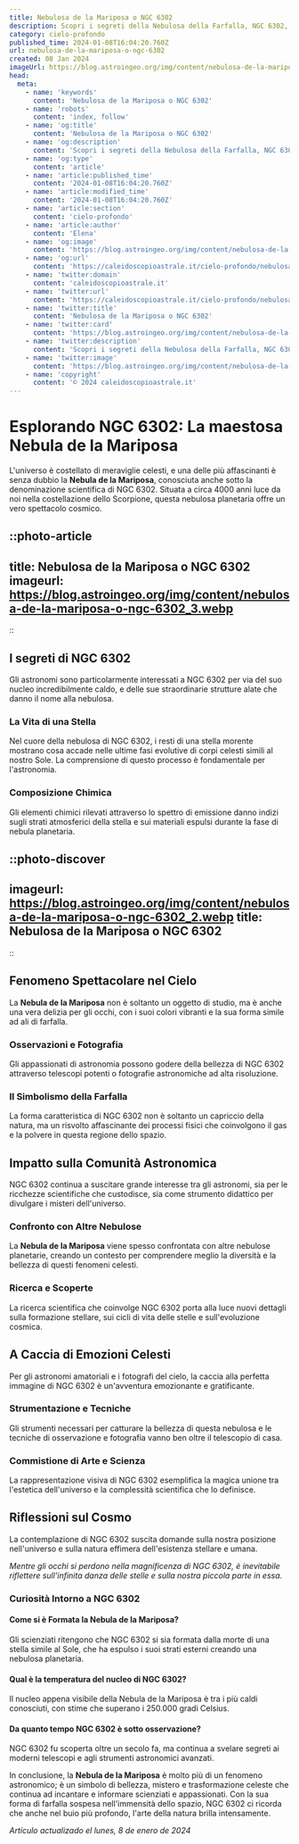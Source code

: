 ```yaml
---
title: Nebulosa de la Mariposa o NGC 6302
description: Scopri i segreti della Nebulosa della Farfalla, NGC 6302, in una guida completa ricca di spettacolari immagini cosmiche. Esplora ora!
category: cielo-profondo
published_time: 2024-01-08T16:04:20.760Z
url: nebulosa-de-la-mariposa-o-ngc-6302
created: 08 Jan 2024
imageUrl: https://blog.astroingeo.org/img/content/nebulosa-de-la-mariposa-o-ngc-6302_3.webp
head:
  meta:
    - name: 'keywords'
      content: 'Nebulosa de la Mariposa o NGC 6302'
    - name: 'robots'
      content: 'index, follow'
    - name: 'og:title'
      content: 'Nebulosa de la Mariposa o NGC 6302'
    - name: 'og:description'
      content: 'Scopri i segreti della Nebulosa della Farfalla, NGC 6302, in una guida completa ricca di spettacolari immagini cosmiche. Esplora ora!'
    - name: 'og:type'
      content: 'article'
    - name: 'article:published_time'
      content: '2024-01-08T16:04:20.760Z'
    - name: 'article:modified_time'
      content: '2024-01-08T16:04:20.760Z'
    - name: 'article:section'
      content: 'cielo-profondo'
    - name: 'article:author'
      content: 'Elena'
    - name: 'og:image'
      content: 'https://blog.astroingeo.org/img/content/nebulosa-de-la-mariposa-o-ngc-6302_3.webp'
    - name: 'og:url'
      content: 'https://caleidoscopioastrale.it/cielo-profondo/nebulosa-de-la-mariposa-o-ngc-6302'
    - name: 'twitter:domain'
      content: 'caleidoscopioastrale.it'
    - name: 'twitter:url'
      content: 'https://caleidoscopioastrale.it/cielo-profondo/nebulosa-de-la-mariposa-o-ngc-6302'
    - name: 'twitter:title'
      content: 'Nebulosa de la Mariposa o NGC 6302'
    - name: 'twitter:card'
      content: 'https://blog.astroingeo.org/img/content/nebulosa-de-la-mariposa-o-ngc-6302_3.webp'
    - name: 'twitter:description'
      content: 'Scopri i segreti della Nebulosa della Farfalla, NGC 6302, in una guida completa ricca di spettacolari immagini cosmiche. Esplora ora!'
    - name: 'twitter:image'
      content: 'https://blog.astroingeo.org/img/content/nebulosa-de-la-mariposa-o-ngc-6302_3.webp'
    - name: 'copyright'
      content: '© 2024 caleidoscopioastrale.it'
---
```

# Esplorando NGC 6302: La maestosa Nebula de la Mariposa

L'universo è costellato di meraviglie celesti, e una delle più affascinanti è senza dubbio la **Nebula de la Mariposa**, conosciuta anche sotto la denominazione scientifica di NGC 6302. Situata a circa 4000 anni luce da noi nella costellazione dello Scorpione, questa nebulosa planetaria offre un vero spettacolo cosmico.

::photo-article
---
title: Nebulosa de la Mariposa o NGC 6302
imageurl: https://blog.astroingeo.org/img/content/nebulosa-de-la-mariposa-o-ngc-6302_3.webp
---
::

## I segreti di NGC 6302
Gli astronomi sono particolarmente interessati a NGC 6302 per via del suo nucleo incredibilmente caldo, e delle sue straordinarie strutture alate che danno il nome alla nebulosa.

### La Vita di una Stella
Nel cuore della nebulosa di NGC 6302, i resti di una stella morente mostrano cosa accade nelle ultime fasi evolutive di corpi celesti simili al nostro Sole. La comprensione di questo processo è fondamentale per l'astronomia.

### Composizione Chimica
Gli elementi chimici rilevati attraverso lo spettro di emissione danno indizi sugli strati atmosferici della stella e sui materiali espulsi durante la fase di nebula planetaria.

::photo-discover
---
imageurl: https://blog.astroingeo.org/img/content/nebulosa-de-la-mariposa-o-ngc-6302_2.webp
title: Nebulosa de la Mariposa o NGC 6302
---
::

## Fenomeno Spettacolare nel Cielo
La **Nebula de la Mariposa** non è soltanto un oggetto di studio, ma è anche una vera delizia per gli occhi, con i suoi colori vibranti e la sua forma simile ad ali di farfalla.

### Osservazioni e Fotografia
Gli appassionati di astronomia possono godere della bellezza di NGC 6302 attraverso telescopi potenti o fotografie astronomiche ad alta risoluzione.

### Il Simbolismo della Farfalla
La forma caratteristica di NGC 6302 non è soltanto un capriccio della natura, ma un risvolto affascinante dei processi fisici che coinvolgono il gas e la polvere in questa regione dello spazio. 

## Impatto sulla Comunità Astronomica
NGC 6302 continua a suscitare grande interesse tra gli astronomi, sia per le ricchezze scientifiche che custodisce, sia come strumento didattico per divulgare i misteri dell'universo.

### Confronto con Altre Nebulose
La **Nebula de la Mariposa** viene spesso confrontata con altre nebulose planetarie, creando un contesto per comprendere meglio la diversità e la bellezza di questi fenomeni celesti.

### Ricerca e Scoperte
La ricerca scientifica che coinvolge NGC 6302 porta alla luce nuovi dettagli sulla formazione stellare, sui cicli di vita delle stelle e sull'evoluzione cosmica.

## A Caccia di Emozioni Celesti
Per gli astronomi amatoriali e i fotografi del cielo, la caccia alla perfetta immagine di NGC 6302 è un'avventura emozionante e gratificante.

### Strumentazione e Tecniche
Gli strumenti necessari per catturare la bellezza di questa nebulosa e le tecniche di osservazione e fotografia vanno ben oltre il telescopio di casa.

### Commistione di Arte e Scienza
La rappresentazione visiva di NGC 6302 esemplifica la magica unione tra l'estetica dell'universo e la complessità scientifica che lo definisce.

## Riflessioni sul Cosmo
La contemplazione di NGC 6302 suscita domande sulla nostra posizione nell'universo e sulla natura effimera dell'esistenza stellare e umana.

_Mentre gli occhi si perdono nella magnificenza di NGC 6302, è inevitabile riflettere sull'infinita danza delle stelle e sulla nostra piccola parte in essa._

### Curiosità Intorno a NGC 6302

#### Come si è Formata la Nebula de la Mariposa?
Gli scienziati ritengono che NGC 6302 si sia formata dalla morte di una stella simile al Sole, che ha espulso i suoi strati esterni creando una nebulosa planetaria.

#### Qual è la temperatura del nucleo di NGC 6302?
Il nucleo appena visibile della Nebula de la Mariposa è tra i più caldi conosciuti, con stime che superano i 250.000 gradi Celsius.

#### Da quanto tempo NGC 6302 è sotto osservazione?
NGC 6302 fu scoperta oltre un secolo fa, ma continua a svelare segreti ai moderni telescopi e agli strumenti astronomici avanzati.

In conclusione, la **Nebula de la Mariposa** è molto più di un fenomeno astronomico; è un simbolo di bellezza, mistero e trasformazione celeste che continua ad incantare e informare scienziati e appassionati. Con la sua forma di farfalla sospesa nell'immensità dello spazio, NGC 6302 ci ricorda che anche nel buio più profondo, l'arte della natura brilla intensamente.

_Artículo actualizado el lunes, 8 de enero de 2024_